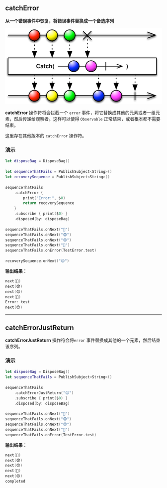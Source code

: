 ## catchError

**从一个错误事件中恢复，将错误事件替换成一个备选序列**

![](/assets/Operator/Operators/catchError.png)

**catchError** 操作符将会拦截一个 `error`  事件，将它替换成其他的元素或者一组元素，然后传递给观察者。这样可以使得 `Observable` 正常结束，或者根本都不需要结束。

这里存在其他版本的 `catchError` 操作符。

### 演示 
```swift
let disposeBag = DisposeBag()

let sequenceThatFails = PublishSubject<String>()
let recoverySequence = PublishSubject<String>()

sequenceThatFails
    .catchError {
        print("Error:", $0)
        return recoverySequence
    }
    .subscribe { print($0) }
    .disposed(by: disposeBag)

sequenceThatFails.onNext("😬")
sequenceThatFails.onNext("😨")
sequenceThatFails.onNext("😡")
sequenceThatFails.onNext("🔴")
sequenceThatFails.onError(TestError.test)

recoverySequence.onNext("😊")
```
**输出结果：**

```swift
next(😬)
next(😨)
next(😡)
next(🔴)
Error: test
next(😊)
```

----

## catchErrorJustReturn

**catchErrorJustReturn** 操作符会将`error` 事件替换成其他的一个元素，然后结束该序列。

### 演示 
```swift
let disposeBag = DisposeBag() 
let sequenceThatFails = PublishSubject<String>()

sequenceThatFails
    .catchErrorJustReturn("😊")
    .subscribe { print($0) }
    .disposed(by: disposeBag)

sequenceThatFails.onNext("😬")
sequenceThatFails.onNext("😨")
sequenceThatFails.onNext("😡")
sequenceThatFails.onNext("🔴")
sequenceThatFails.onError(TestError.test)
```
**输出结果：**
```swift
next(😬)
next(😨)
next(😡)
next(🔴)
next(😊)
completed
```
